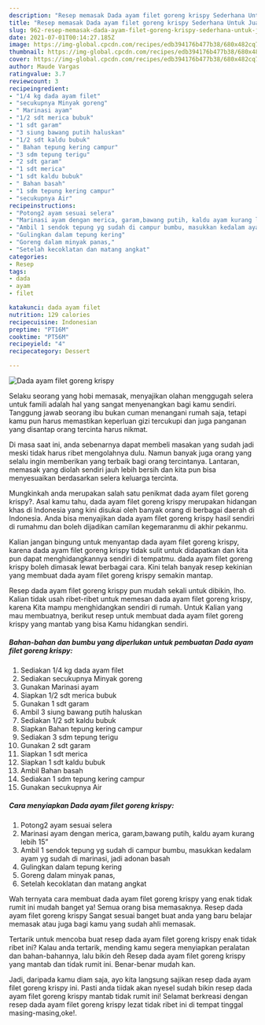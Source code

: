 ```yaml
---
description: "Resep memasak Dada ayam filet goreng krispy Sederhana Untuk Jualan"
title: "Resep memasak Dada ayam filet goreng krispy Sederhana Untuk Jualan"
slug: 962-resep-memasak-dada-ayam-filet-goreng-krispy-sederhana-untuk-jualan
date: 2021-07-01T00:14:27.185Z
image: https://img-global.cpcdn.com/recipes/edb394176b477b38/680x482cq70/dada-ayam-filet-goreng-krispy-foto-resep-utama.jpg
thumbnail: https://img-global.cpcdn.com/recipes/edb394176b477b38/680x482cq70/dada-ayam-filet-goreng-krispy-foto-resep-utama.jpg
cover: https://img-global.cpcdn.com/recipes/edb394176b477b38/680x482cq70/dada-ayam-filet-goreng-krispy-foto-resep-utama.jpg
author: Maude Vargas
ratingvalue: 3.7
reviewcount: 3
recipeingredient:
- "1/4 kg dada ayam filet"
- "secukupnya Minyak goreng"
- " Marinasi ayam"
- "1/2 sdt merica bubuk"
- "1 sdt garam"
- "3 siung bawang putih haluskan"
- "1/2 sdt kaldu bubuk"
- " Bahan tepung kering campur"
- "3 sdm tepung terigu"
- "2 sdt garam"
- "1 sdt merica"
- "1 sdt kaldu bubuk"
- " Bahan basah"
- "1 sdm tepung kering campur"
- "secukupnya Air"
recipeinstructions:
- "Potong2 ayam sesuai selera"
- "Marinasi ayam dengan merica, garam,bawang putih, kaldu ayam kurang lebih 15”"
- "Ambil 1 sendok tepung yg sudah di campur bumbu, masukkan kedalam ayam yg sudah di marinasi, jadi adonan basah"
- "Gulingkan dalam tepung kering"
- "Goreng dalam minyak panas,"
- "Setelah kecoklatan dan matang angkat"
categories:
- Resep
tags:
- dada
- ayam
- filet

katakunci: dada ayam filet 
nutrition: 129 calories
recipecuisine: Indonesian
preptime: "PT16M"
cooktime: "PT56M"
recipeyield: "4"
recipecategory: Dessert

---
```



![Dada ayam filet goreng krispy](https://img-global.cpcdn.com/recipes/edb394176b477b38/680x482cq70/dada-ayam-filet-goreng-krispy-foto-resep-utama.jpg)

Selaku seorang yang hobi memasak, menyajikan olahan menggugah selera untuk famili adalah hal yang sangat menyenangkan bagi kamu sendiri. Tanggung jawab seorang ibu bukan cuman menangani rumah saja, tetapi kamu pun harus memastikan keperluan gizi tercukupi dan juga panganan yang disantap orang tercinta harus nikmat.

Di masa  saat ini, anda sebenarnya dapat membeli masakan yang sudah jadi meski tidak harus ribet mengolahnya dulu. Namun banyak juga orang yang selalu ingin memberikan yang terbaik bagi orang tercintanya. Lantaran, memasak yang diolah sendiri jauh lebih bersih dan kita pun bisa menyesuaikan berdasarkan selera keluarga tercinta. 



Mungkinkah anda merupakan salah satu penikmat dada ayam filet goreng krispy?. Asal kamu tahu, dada ayam filet goreng krispy merupakan hidangan khas di Indonesia yang kini disukai oleh banyak orang di berbagai daerah di Indonesia. Anda bisa menyajikan dada ayam filet goreng krispy hasil sendiri di rumahmu dan boleh dijadikan camilan kegemaranmu di akhir pekanmu.

Kalian jangan bingung untuk menyantap dada ayam filet goreng krispy, karena dada ayam filet goreng krispy tidak sulit untuk didapatkan dan kita pun dapat menghidangkannya sendiri di tempatmu. dada ayam filet goreng krispy boleh dimasak lewat berbagai cara. Kini telah banyak resep kekinian yang membuat dada ayam filet goreng krispy semakin mantap.

Resep dada ayam filet goreng krispy pun mudah sekali untuk dibikin, lho. Kalian tidak usah ribet-ribet untuk memesan dada ayam filet goreng krispy, karena Kita mampu menghidangkan sendiri di rumah. Untuk Kalian yang mau membuatnya, berikut resep untuk membuat dada ayam filet goreng krispy yang mantab yang bisa Kamu hidangkan sendiri.

<!--inarticleads1-->

##### Bahan-bahan dan bumbu yang diperlukan untuk pembuatan Dada ayam filet goreng krispy:

1. Sediakan 1/4 kg dada ayam filet
1. Sediakan secukupnya Minyak goreng
1. Gunakan  Marinasi ayam
1. Siapkan 1/2 sdt merica bubuk
1. Gunakan 1 sdt garam
1. Ambil 3 siung bawang putih haluskan
1. Sediakan 1/2 sdt kaldu bubuk
1. Siapkan  Bahan tepung kering campur
1. Sediakan 3 sdm tepung terigu
1. Gunakan 2 sdt garam
1. Siapkan 1 sdt merica
1. Siapkan 1 sdt kaldu bubuk
1. Ambil  Bahan basah
1. Sediakan 1 sdm tepung kering campur
1. Gunakan secukupnya Air




<!--inarticleads2-->

##### Cara menyiapkan Dada ayam filet goreng krispy:

1. Potong2 ayam sesuai selera
1. Marinasi ayam dengan merica, garam,bawang putih, kaldu ayam kurang lebih 15”
1. Ambil 1 sendok tepung yg sudah di campur bumbu, masukkan kedalam ayam yg sudah di marinasi, jadi adonan basah
1. Gulingkan dalam tepung kering
1. Goreng dalam minyak panas,
1. Setelah kecoklatan dan matang angkat




Wah ternyata cara membuat dada ayam filet goreng krispy yang enak tidak rumit ini mudah banget ya! Semua orang bisa memasaknya. Resep dada ayam filet goreng krispy Sangat sesuai banget buat anda yang baru belajar memasak atau juga bagi kamu yang sudah ahli memasak.

Tertarik untuk mencoba buat resep dada ayam filet goreng krispy enak tidak ribet ini? Kalau anda tertarik, mending kamu segera menyiapkan peralatan dan bahan-bahannya, lalu bikin deh Resep dada ayam filet goreng krispy yang mantab dan tidak rumit ini. Benar-benar mudah kan. 

Jadi, daripada kamu diam saja, ayo kita langsung sajikan resep dada ayam filet goreng krispy ini. Pasti anda tiidak akan nyesel sudah bikin resep dada ayam filet goreng krispy mantab tidak rumit ini! Selamat berkreasi dengan resep dada ayam filet goreng krispy lezat tidak ribet ini di tempat tinggal masing-masing,oke!.


